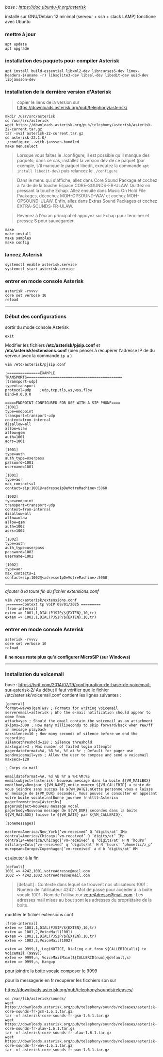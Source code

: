 *base : https://doc.ubuntu-fr.org/asterisk*

installé sur GNU/Debian 12 minimal (serveur + ssh + stack LAMP)
fonctione avec Ubuntu

### mettre à jour
```
apt update
apt upgrade
```
### installation des paquets pour compiler Asterisk
```
apt install build-essential libxml2-dev libncurses5-dev linux-headers-$(uname -r) libsqlite3-dev libssl-dev libedit-dev uuid-dev libjansson-dev
```
### installation de la dernière version d'Asterisk

> copier le liens de la version sur https://downloads.asterisk.org/pub/telephony/asterisk/ 

```
mkdir /usr/src/asterisk
cd /usr/src/asterisk
wget https://downloads.asterisk.org/pub/telephony/asterisk/asterisk-22-current.tar.gz
tar -xvzf asterisk-22-current.tar.gz
cd asterisk-22.1.0/
./configure --with-jansson-bundled
make menuselect
```
> Lorsque vous faites le ./configure, il est possible qu'il manque des paquets; dans ce cas, installez
la version dev de ce paquet (par exemple, s'il manque le paquet libedit, exécutez la commande `apt install libedit-dev`) puis relancez le `./configure`

> Dans le menu qui s'affiche, allez dans Core Sound Package et cochez à l'aide de la touche Espace CORE-SOUNDS-FR-ULAW. Quittez en pressant la touche Echap. Allez ensuite dans Music On Hold File Packages, décochez MOH-OPSOUND-WAV et cochez MOH-OPSOUND-ULAW. Enfin, allez dans Extras Sound Packages et cochez EXTRA-SOUNDS-FR-ULAW.

> Revenez à l'écran principal et appuyez sur Echap pour terminer et pressez S pour sauvegarder.
```
make
make install
make samples
make config
```

### lancez Asterisk
```
systemctl enable asterisk.service
systemctl start asterisk.service
```

### entrer en mode console Asterisk
```
asterisk -rvvvv
core set verbose 10
reload
```
----------
### Début des configurations
sortir du mode console Asterisk
```
exit
```

Modifier les fichiers **/etc/asterisk/pjsip.conf** et **/etc/asterisk/extensions.conf**
(bien penser à récupèrer l'adresse IP de du serveur avec la commande `ip a` )
```
vim /etc/asterisk/pjsip.conf

;===============EXAMPLE TRANSPORTS============================================
[transport-udp]
type=transport
protocol=udp    ;udp,tcp,tls,ws,wss,flow
bind=0.0.0.0

=====ENDPOINT CONFIGURED FOR USE WITH A SIP PHONE====
[1001]
type=endpoint
transport=transport-udp
context=from-internal
disallow=all
allow=ulaw
allow=gsm
auth=1001
aors=1001

[1001]
type=auth
auth_type=userpass
password=1001
username=1001

[1001]
type=aor
max_contacts=1
contact=sip:1001@<adresseIpDeVotreMachine>:5060

[1002]
type=endpoint
transport=transport-udp
context=from-internal
disallow=all
allow=ulaw
allow=gsm
auth=1002
aors=1002

[1002]
type=auth
auth_type=userpass
password=1002
username=1002

[1002]
type=aor
max_contacts=1
contact=sip:1002@<adresseIpDeVotreMachine>:5060
```
----------------
*ajouter à la toute fin du fichier extensions.conf*
```
vim /etc/asterisk/extensions.conf
;=======Context tp VoIP 09/01/2025 =========
[from-internal]
exten => 1001,1,DIAL(PJSIP/${EXTEN},10,tr)
exten => 1002,1,DIAL(PJSIP/${EXTEN},10,tr)
```

### entrer en mode console Asterisk
```
asterisk -rvvvv
core set verbose 10
reload
```

**il ne nous reste plus qu'à configurer MicroSIP (sur Windows)**

-----------------------
### Installation du voicemail
base : https://tsrit.com/2014/07/19/configuration-de-base-de-voicemail-sur-asterisk-2/
Au début il faut vérifier que le fichier /etc/asterisk/voicemail.conf contient les lignes suivantes :
```
[general]
format=wav49|gsm|wav ; Formats for writing Voicemail
serveremail=asterisk ; Who the e-mail notification should appear to come from
attach=yes ; Should the email contain the voicemail as an attachment
skipms=3000 ; How many milliseconds to skip forward/back when rew/ff in message playback
maxsilence=10 ; How many seconds of silence before we end the recording
silencethreshold=128 ; Silence threshold
maxlogins=3 ; Max number of failed login attempts
pagerdateformat=%A, %B %d, %Y at %r ; Default for pager use
sendvoicemail=yes ; Allow the user to compose and send a voicemail
maxsecs=120

; Corps du mail

emaildateformat=%A, %d %B %Y a %H:%M:%S
emailsubject=[asterisk] Nouveau message dans la boite ${VM_MAILBOX}
emailbody=Bonjour ${VM_NAME},nntLe numero ${VM_CALLERID} a tente de vous joindre sans succes le ${VM_DATE}.nCette personne vous a laisse un message de ${VM_DUR} secondes. Vous pouvez le consulter en appelant votre boite vocale.nntBonne journee !nntttt–Asterixn
pagerfromstring=[Asteriks]
pagersubject=Nouveau message vocal
pagerbody=Nouveau message de ${VM_DUR} secondes dans la boite ${VM_MAILBOX} laisse le ${VM_DATE} par ${VM_CALLERID}.

[zonemessages]

eastern=America/New_York|’vm-received’ Q ‘digits/at’ IMp
central=America/Chicago|’vm-received’ Q ‘digits/at’ IMp
central24=America/Chicago|’vm-received’ q ‘digits/at’ H N ‘hours’
military=Zulu|’vm-received’ q ‘digits/at’ H N ‘hours’ ‘phonetic/z_p’
european=Europe/Copenhagen|’vm-received’ a d b ‘digits/at’ HM
```
et ajouter à la fin 
```
[default]
1001 => 4242,1001,votreAdresse@mail.com
1002 => 4242,1002,votreAdresse@mail.com 
```
> [default] : Contexte dans lequel se trouvent nos utilisateurs
> 1001 : Numéro de l’utilisateur
> 4242 : Mot de passe pour accéder à la boite vocale
> 1001 : Nom de l’utilisateur
> votreAdresse@mail.com : Les adresses mail mises au bout sont les adresses du propriétaire de la boite.


modifier le fichier extensions.conf
```
[from-internal]
exten => 1001,1,DIAL(PJSIP/${EXTEN},10,tr)
exten => 1001,2,VoiceMail(1001)
exten => 1002,1,DIAL(PJSIP/${EXTEN},10,tr)
exten => 1002,2,VoiceMail(1002)

exten => 9999,1, Log(NOTICE, Dialing out from ${CALLERID(all)} to VoiceMail (9999))
exten => 9999,n, VoiceMailMain(${CALLERID(num)}@default,s)
exten => 9999,n, Hangup
```
pour joindre la boite vocale composer le 9999

pour la messagerie en fr recupérer les ficchiers son sur 

https://downloads.asterisk.org/pub/telephony/sounds/releases/
```
cd /var/lib/asterisk/sounds/
wget https://downloads.asterisk.org/pub/telephony/sounds/releases/asterisk-core-sounds-fr-gsm-1.6.1.tar.gz
tar -xf asterisk-core-sounds-fr-gsm-1.6.1.tar.gz
wget https://downloads.asterisk.org/pub/telephony/sounds/releases/asterisk-core-sounds-fr-ulaw-1.6.1.tar.gz
tar -xf asterisk-core-sounds-fr-ulaw-1.6.1.tar.gz
wget https://downloads.asterisk.org/pub/telephony/sounds/releases/asterisk-core-sounds-fr-wav-1.6.1.tar.gz
tar -xf asterisk-core-sounds-fr-wav-1.6.1.tar.gz
```
